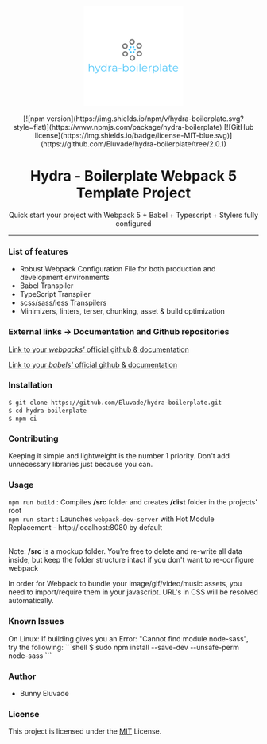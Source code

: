 <p align="center"><img src="./src/assets/logo.png" /></p>

<p align="center">
[![npm version](https://img.shields.io/npm/v/hydra-boilerplate.svg?style=flat)](https://www.npmjs.com/package/hydra-boilerplate) [![GitHub license](https://img.shields.io/badge/license-MIT-blue.svg)](https://github.com/Eluvade/hydra-boilerplate/tree/2.0.1)
</p>

<h1 align="center"> Hydra - Boilerplate Webpack 5 Template Project </h1>

<p align="center">Quick start your project with Webpack 5 + Babel + Typescript + Stylers fully configured</p>

<hr/>

<h3> List of features </h3>

<ul>
  <li>Robust Webpack Configuration File for both production and development environments</li>
  <li>Babel Transpiler</li>
  <li>TypeScript Transpiler</li>
  <li>scss/sass/less Transpilers</li>
  <li>Minimizers, linters, terser, chunking, asset & build optimization</li>
</ul>

<h3> External links -> Documentation and Github repositories </h3>

<a href="https://github.com/webpack/webpack">Link to your *webpacks'* official github & documentation</a>

<a href="https://github.com/babel/babel">Link to your *babels'* official github & documentation</a>

<h3>Installation </h3>

```shell
$ git clone https://github.com/Eluvade/hydra-boilerplate.git
$ cd hydra-boilerplate
$ npm ci
```
<h3>Contributing</h3>
Keeping it simple and lightweight is the number 1 priority. Don't add unnecessary libraries just because you can.

<h3> Usage </h3>

`npm run build` : Compiles **/src** folder and creates **/dist** folder in the projects' root<br />
`npm run start` : Launches `webpack-dev-server` with Hot Module Replacement - http://localhost:8080 by default<br /><br />

Note: **/src** is a mockup folder. You're free to delete and re-write all data inside, but keep the folder structure intact if you don't want to re-configure webpack

In order for Webpack to bundle your image/gif/video/music assets, you need to import/require them in your javascript. URL's in CSS will be resolved automatically.

<h3> Known Issues </h3>
On Linux: If building gives you an Error: "Cannot find module node-sass", try the following:
```shell
$ sudo npm install --save-dev  --unsafe-perm node-sass
```

<h3>Author</h3>
<ul>
  <li>Bunny Eluvade</li>
</ul>

<h3>License</h3>

This project is licensed under the <a href="./LICENSE">MIT</a> License.
